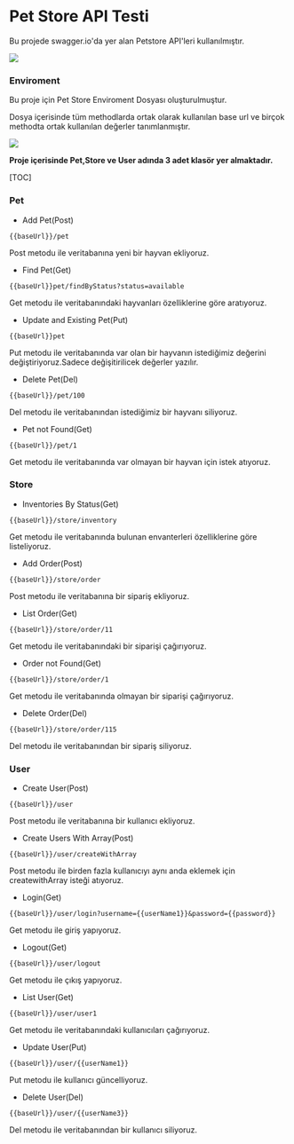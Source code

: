 
# Pet Store API Testi

Bu projede swagger.io'da yer alan Petstore API'leri kullanılmıştır.

![](C:\Users\ramazan\Desktop\Ramazan_TUYLUOGLU_HW\RamazanTUYLUOGLU_Homeworks\Week2\PostmanApiTests\petstorescreen.png)



### Enviroment

Bu proje için Pet Store Enviroment Dosyası oluşturulmuştur.

Dosya içerisinde tüm methodlarda ortak olarak kullanılan base url ve birçok methodta ortak kullanılan değerler tanımlanmıştır.

![](C:\Users\ramazan\Desktop\Ramazan_TUYLUOGLU_HW\RamazanTUYLUOGLU_Homeworks\Week2\PostmanApiTests\enviroment.PNG)



**Proje içerisinde Pet,Store ve User adında 3 adet klasör yer almaktadır.**

[TOC]

### Pet 

- Add Pet(Post)

```
{{baseUrl}}/pet
```

Post metodu ile veritabanına yeni bir hayvan ekliyoruz.

- Find Pet(Get)

```
{{baseUrl}}pet/findByStatus?status=available
```

Get metodu ile veritabanındaki hayvanları özelliklerine göre aratıyoruz.

- Update and Existing Pet(Put)

```
{{baseUrl}}pet
```

Put metodu ile veritabanında var olan bir hayvanın istediğimiz  değerini değiştiriyoruz.Sadece değişitirilicek değerler yazılır.

- Delete Pet(Del)

```
{{baseUrl}}/pet/100
```

Del metodu ile veritabanından istediğimiz bir hayvanı siliyoruz.

- Pet  not Found(Get)

```
{{baseUrl}}/pet/1
```

Get metodu ile veritabanında var olmayan bir hayvan için istek atıyoruz.

### Store

- Inventories By Status(Get)

```
{{baseUrl}}/store/inventory
```

Get metodu ile veritabanında bulunan envanterleri özelliklerine göre listeliyoruz.

- Add Order(Post)

```
{{baseUrl}}/store/order
```

Post metodu ile veritabanına bir sipariş ekliyoruz.

- List Order(Get)

```
{{baseUrl}}/store/order/11
```

Get metodu ile veritabanındaki bir siparişi çağırıyoruz.

- Order not Found(Get)

```
{{baseUrl}}/store/order/1
```

Get metodu ile veritabanında olmayan bir siparişi çağırıyoruz.

- Delete Order(Del)

```
{{baseUrl}}/store/order/115
```

Del metodu ile veritabanından bir sipariş siliyoruz.

### User

- Create User(Post)

```
{{baseUrl}}/user
```

Post metodu ile veritabanına bir kullanıcı ekliyoruz.

- Create Users With Array(Post)

```
{{baseUrl}}/user/createWithArray	
```

Post metodu ile birden fazla kullanıcıyı aynı anda eklemek için createwithArray isteği atıyoruz. 

- Login(Get)

```
{{baseUrl}}/user/login?username={{userName1}}&password={{password}}
```

Get metodu ile giriş yapıyoruz.

- Logout(Get)

```
{{baseUrl}}/user/logout
```

Get metodu ile çıkış yapıyoruz.

- List User(Get)

```
{{baseUrl}}/user/user1
```

Get metodu ile veritabanındaki kullanıcıları çağırıyoruz.

- Update User(Put)

```
{{baseUrl}}/user/{{userName1}}
```

Put metodu ile kullanıcı güncelliyoruz.

- Delete User(Del)

```
{{baseUrl}}/user/{{userName3}}
```

Del metodu ile veritabanından bir kullanıcı siliyoruz.











